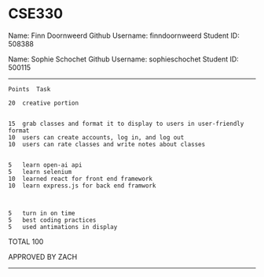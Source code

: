 # CSE330
Name: Finn Doornweerd
Github Username: finndoornweerd
Student ID: 508388

Name: Sophie Schochet
Github Username: sophieschochet
Student ID: 500115



------------------------------------------------

	Points	Task
		
	20	creative portion
		
		
	15	grab classes and format it to display to users in user-friendly format
	10	users can create accounts, log in, and log out
	10	users can rate classes and write notes about classes
		
		
	5	learn open-ai api
	5	learn selenium
	10	learned react for front end framework
	10	learn express.js for back end framwork
		
		
		
	5	turn in on time
	5	best coding practices
	5	used antimations in display
		
TOTAL	100	

APPROVED BY ZACH


------------------------------------------------